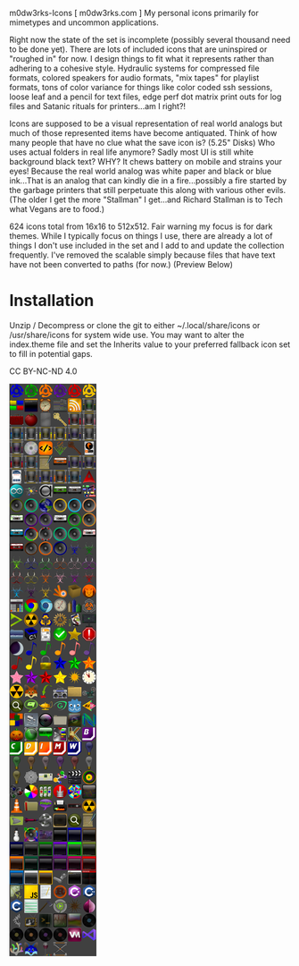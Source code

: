 m0dw3rks-Icons [ m0dw3rks.com ] My personal icons primarily for mimetypes and uncommon applications.

Right now the state of the set is incomplete (possibly several thousand need to be done yet). There are lots of included icons that are uninspired or "roughed in" for now. I design things to fit what it represents rather than adhering to a cohesive style. Hydraulic systems for compressed file formats, colored speakers for audio formats, "mix tapes" for playlist formats, tons of color variance for things like color coded ssh sessions, loose leaf and a pencil for text files, edge perf dot matrix print outs for log files and Satanic rituals for printers...am I right?!

Icons are supposed to be a visual representation of real world analogs but much of those represented items have become antiquated. Think of how many people that have no clue what the save icon is? (5.25" Disks) Who uses actual folders in real life anymore? Sadly most UI is still white background black text? WHY? It chews battery on mobile and strains your eyes! Because the real world analog was white paper and black or blue ink...That is an analog that can kindly die in a fire...possibly a fire started by the garbage printers that still perpetuate this along with various other evils. (The older I get the more "Stallman" I get...and Richard Stallman is to Tech what Vegans are to food.)

624 icons total from 16x16 to 512x512. Fair warning my focus is for dark themes. While I typically focus on things I use, there are already a lot of things I don't use included in the set and I add to and update the collection frequently. I've removed the scalable simply because files that have text have not been converted to paths (for now.) (Preview Below)

<h1>Installation</h1>
Unzip / Decompress or clone the git to either ~/.local/share/icons or /usr/share/icons for system wide use.
You may want to alter the index.theme file and set the Inherits value to your preferred fallback icon set to fill in potential gaps.

CC BY-NC-ND 4.0

<img alt="A preview of some select icon files" title="A preview of some select icon files" text="A preview of some select icon files" src="ico-prev.jpg">
